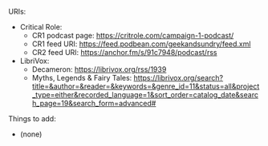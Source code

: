 URIs:
* Critical Role:
  * CR1 podcast page: https://critrole.com/campaign-1-podcast/
  * CR1 feed URI: https://feed.podbean.com/geekandsundry/feed.xml
  * CR2 feed URI: https://anchor.fm/s/91c7948/podcast/rss
* LibriVox:
  * Decameron: https://librivox.org/rss/1939
  * Myths, Legends & Fairy Tales: https://librivox.org/search?title=&author=&reader=&keywords=&genre_id=11&status=all&project_type=either&recorded_language=1&sort_order=catalog_date&search_page=19&search_form=advanced#

Things to add:
* (none)
